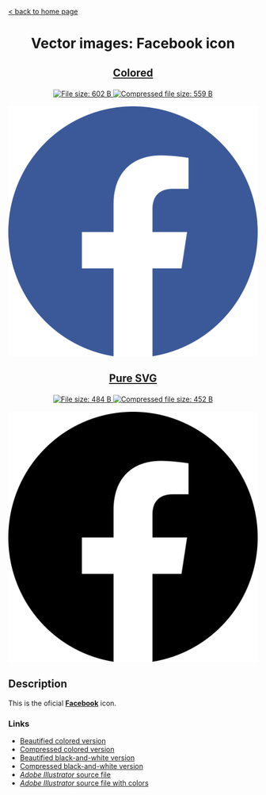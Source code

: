 [&lt; back to home page](../../../../ "Home page")

<h1><p align="center">Vector images: Facebook icon</p></h1>

<h2><p align="center"><a href="Facebook.colored.svg" title="View & Download Facebook colored icon">Colored</a></p></h2>
<div class="badges" align="center">
	<a href="Facebook.colored.svg" target="_blank" title="File size">
		<img alt="File size: 602 B" src="https://img.shields.io/static/v1?cacheSeconds=10800&style=flat&label=File%20size&message=602%20B&color=0aa">
	</a>
	<a href="./src/Facebook.colored.min.svg" target="_blank" title="File size">
		<img alt="Compressed file size: 559 B" src="https://img.shields.io/static/v1?cacheSeconds=10800&style=flat&label=Compressed&message=559%20B&color=bb0">
	</a>
</div>
<div>
	<br>
	<img src="Facebook.colored.svg" alt="Facebook colored icon" title="Facebook colored icon">
	<br>
</div>
<h2><p align="center"><a href="Facebook.svg" title="View & Download Facebook icon">Pure SVG</a></p></h2>
<div class="spoiler">
	<div class="spoiler_text" onclick="this.parentNode.classList.toggle('shown')"></div>
	<div class="spoiler_content">
		<div class="badges" align="center">
			<a href="Facebook.svg" target="_blank" title="File size">
				<img alt="File size: 484 B" src="https://img.shields.io/static/v1?cacheSeconds=10800&style=flat&label=File%20size&message=484%20B&color=0aa">
			</a>
			<a href="./src/Facebook.min.svg" target="_blank" title="File size">
				<img alt="Compressed file size: 452 B" src="https://img.shields.io/static/v1?cacheSeconds=10800&style=flat&label=Compressed&message=452%20B&color=bb0">
			</a>
		</div>
		<div>
			<br>
			<img src="Facebook.svg" alt="Facebook icon" title="Facebook icon">
			<br>
		</div>
	</div>
</div>

## Description

This is the oficial **[Facebook](https://facebook.com "Facebook")** icon.



### Links

-   [Beautified colored version](Facebook.colored.svg "Download beautified colored SVG")
-   [Compressed colored version](./src/Facebook.colored.min.svg "Download compressed colored SVG")
-   [Beautified black-and-white version](Facebook.svg "Download beautified black-and-white SVG")
-   [Compressed black-and-white version](./src/Facebook.min.svg "Download compressed black-and-white SVG")
-   [*Adobe Illustrator* source file](./src/Facebook.ai "Download Adobe Illustrator (.ai) source file")
-   [*Adobe Illustrator* source file with colors](./src/Facebook.colored.ai "Download Adobe Illustrator (.ai) source file with colors")